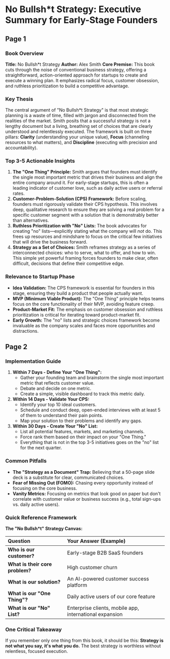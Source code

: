 # No Bullsh*t Strategy: Executive Summary for Early-Stage Founders

## Page 1

### Book Overview
**Title:** No Bullsh*t Strategy
**Author:** Alex Smith
**Core Premise:** This book cuts through the noise of conventional business strategy, offering a straightforward, action-oriented approach for startups to create and execute a winning plan. It emphasizes radical focus, customer obsession, and ruthless prioritization to build a competitive advantage.

### Key Thesis
The central argument of "No Bullsh*t Strategy" is that most strategic planning is a waste of time, filled with jargon and disconnected from the realities of the market. Smith posits that a successful strategy is not a lengthy document but a living, breathing set of choices that are clearly understood and relentlessly executed. The framework is built on three pillars: **Clarity** (understanding your unique value), **Focus** (channeling resources to what matters), and **Discipline** (executing with precision and accountability).

### Top 3-5 Actionable Insights
1.  **The "One Thing" Principle:** Smith argues that founders must identify the single most important metric that drives their business and align the entire company around it. For early-stage startups, this is often a leading indicator of customer love, such as daily active users or referral rates.
2.  **Customer-Problem-Solution (CPS) Framework:** Before scaling, founders must rigorously validate their CPS hypothesis. This involves deep, qualitative research to ensure they are solving a real problem for a specific customer segment with a solution that is demonstrably better than alternatives.
3.  **Ruthless Prioritization with "No" Lists:** The book advocates for creating "no" lists—explicitly stating what the company will *not* do. This frees up resources and mindshare to focus on the critical few initiatives that will drive the business forward.
4.  **Strategy as a Set of Choices:** Smith reframes strategy as a series of interconnected choices: who to serve, what to offer, and how to win. This simple yet powerful framing forces founders to make clear, often difficult, decisions that define their competitive edge.

### Relevance to Startup Phase
*   **Idea Validation:** The CPS framework is essential for founders in this stage, ensuring they build a product that people actually want.
*   **MVP (Minimum Viable Product):** The "One Thing" principle helps teams focus on the core functionality of their MVP, avoiding feature creep.
*   **Product-Market Fit:** The emphasis on customer obsession and ruthless prioritization is critical for iterating toward product-market fit.
*   **Early Growth:** The "no" lists and strategic choices framework become invaluable as the company scales and faces more opportunities and distractions.

## Page 2

### Implementation Guide
1.  **Within 7 Days - Define Your "One Thing":**
    *   Gather your founding team and brainstorm the single most important metric that reflects customer value.
    *   Debate and decide on one metric.
    *   Create a simple, visible dashboard to track this metric daily.
2.  **Within 14 Days - Validate Your CPS:**
    *   Identify your top 10 ideal customers.
    *   Schedule and conduct deep, open-ended interviews with at least 5 of them to understand their pain points.
    *   Map your solution to their problems and identify any gaps.
3.  **Within 30 Days - Create Your "No" List:**
    *   List all potential features, markets, and marketing channels.
    *   Force rank them based on their impact on your "One Thing."
    *   Everything that is not in the top 3-5 initiatives goes on the "no" list for the next quarter.

### Common Pitfalls
*   **The "Strategy as a Document" Trap:** Believing that a 50-page slide deck is a substitute for clear, communicated choices.
*   **Fear of Missing Out (FOMO):** Chasing every opportunity instead of focusing on the core business.
*   **Vanity Metrics:** Focusing on metrics that look good on paper but don't correlate with customer value or business success (e.g., total sign-ups vs. daily active users).

### Quick Reference Framework
**The "No Bullsh*t" Strategy Canvas:**

| **Question** | **Your Answer (Example)** |
| :--- | :--- |
| **Who is our customer?** | Early-stage B2B SaaS founders |
| **What is their core problem?** | High customer churn |
| **What is our solution?** | An AI-powered customer success platform |
| **What is our "One Thing"?** | Daily active users of our core feature |
| **What is our "No" List?** | Enterprise clients, mobile app, international expansion |

### One Critical Takeaway
If you remember only one thing from this book, it should be this: **Strategy is not what you say, it's what you do.** The best strategy is worthless without relentless, focused execution.
